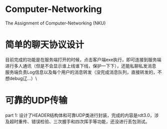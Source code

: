 # Computer-Networking
The Assignment of Computer-Networking (NKU)

# 简单的聊天协议设计
目前完成的功能是在服务端打开的时候，点击客户端exe执行，即可连接到服务端进行多人通讯（但是不会显示谁上线谁下线，保护一下下），还能私聊私发消息 \
服务端负责Log信息以及每个用户的消息转发（没完成消息队列，直接转发的，不想debug辽...）\


# 可靠的UDP传输 
part 1: 设计了HEADER结构体和可靠UDP类进行封装，完成的内容是rdt3.0，涉及超时重传、错误检验、三次握手和四次挥手等功能，还没进行丢包测试。
